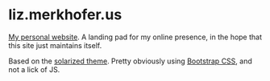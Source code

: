 liz.merkhofer.us
================

[My personal website](http://www.liz.merkhofer.us/). A landing pad for my online presence, in the hope that this site just maintains itself.

Based on the [solarized theme](http://ethanschoonover.com/solarized). Pretty obviously using [Bootstrap CSS](http://getbootstrap.com/), and not a lick of JS.
